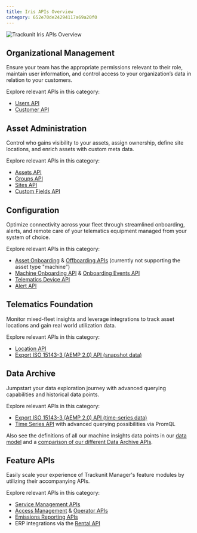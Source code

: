 ```yaml
---
title: Iris APIs Overview
category: 652e70de24294117a69a20f0
---
```


![Trackunit Iris APIs Overview](https://cdn.statically.io/gh/trackunit/developer-hub/master/api-docs/iris-api-overview.png)

## Organizational Management

Ensure your team has the appropriate permissions relevant to their role, maintain user information, and control access to your organization’s data in relation to your customers.

Explore relevant APIs in this category:

- [Users API](https://developers.trackunit.com/reference/getusers)
- [Customer API](https://developers.trackunit.com/reference/customers)

## Asset Administration

Control who gains visibility to your assets, assign ownership, define site locations, and enrich assets with custom meta data.

Explore relevant APIs in this category:

- [Assets API](https://developers.trackunit.com/reference/assets-api-introduction)
- [Groups API](https://developers.trackunit.com/reference/getgroups)
- [Sites API](https://developers.trackunit.com/reference/getsites)
- [Custom Fields API](https://developers.trackunit.com/reference/custom-field-intro)

## Configuration

Optimize connectivity across your fleet through streamlined onboarding, alerts, and remote care of your telematics equipment managed from your system of choice.

Explore relevant APIs in this category:

- [Asset Onboarding](https://developers.trackunit.com/reference/onboardasset) & [Offboarding APIs](https://developers.trackunit.com/reference/offboardasset) (currently not supporting the asset type "machine")
- [Machine Onboarding API](https://app.swaggerhub.com/apis-docs/trackunit.com/machine-onboarding/1.0.46) & [Onboarding Events API](https://app.swaggerhub.com/apis-docs/trackunit.com/onboarding-events-api/1.0.15)
- [Telematics Device API](https://developers.trackunit.com/reference/telematics-device-api-intro)
- [Alert API](https://developers.trackunit.com/reference/alerts)

## Telematics Foundation

Monitor mixed-fleet insights and leverage integrations to track asset locations and gain real world utilization data.

Explore relevant APIs in this category:

- [Location API](https://developers.trackunit.com/reference/location-api-intro)
- [Export ISO 15143-3 (AEMP 2.0) API (snapshot data)](https://developers.trackunit.com/reference/snapshot)

## Data Archive

Jumpstart your data exploration journey with advanced querying capabilities and historical data points.

Explore relevant APIs in this category:

- [Export ISO 15143-3 (AEMP 2.0) API (time-series data)](https://developers.trackunit.com/reference/time-series)
- [Time Series API](https://developers.trackunit.com/reference/time-series-introduction) with advanced querying possibilities via PromQL

Also see the definitions of all our machine insights data points in our [data model](https://developers.trackunit.com/reference/data-model) and a [comparison of our different Data Archive APIs](https://developers.trackunit.com/reference/comparison-overview-of-data-archive-apis).

## Feature APIs

Easily scale your experience of Trackunit Manager's feature modules by utilizing their accompanying APIs.

Explore relevant APIs in this category:

- [Service Management APIs](https://developers.trackunit.com/reference/service-management-intro)
- [Access Management](https://developers.trackunit.com/reference/access-management-intro) & [Operator APIs](https://developers.trackunit.com/reference/operator-intro)
- [Emissions Reporting APIs](https://developers.trackunit.com/reference/emissions-api)
- ERP integrations via the [Rental API](https://developers.trackunit.com/reference/rental-erp-api-intro)
